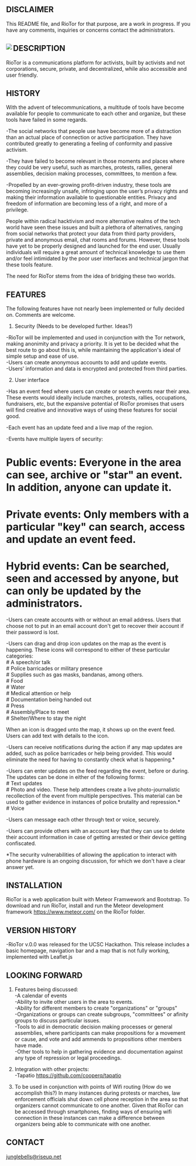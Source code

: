 DISCLAIMER
--------------------------------------------------------------------------------------------------------------------------------------------------------------------------------------------------------------------------------------------------------
This README file, and RioTor for that purpose, are a work in progress. If you have any comments, inquiries or concerns contact the administrators.


<img align="left" src="https://crabgrass.riseup.net/assets/272864/riotor-logo-150.png"> DESCRIPTION
--------------------------------------------------------------------------------------------------------------------------------------------------------------------------------------------------------------------------------------------------------
RioTor is a communications platform for activists, built by activists and not corporations, secure, private, and decentralized, while also accessible and user friendly. 
   
      
         

HISTORY
--------------------------------------------------------------------------------------------------------------------------------------------------------------------------------------------------------------------------------------------------------
With the advent of telecommunications, a multitude of tools have become available for people to communicate to each other and organize, but these tools have failed in some regards.

-The social networks that people use have become more of a distraction than an actual place of connection or active participation. They have contributed greatly to generating a feeling of conformity and passive activism.

-They have failed to become relevant in those moments and places where they could be very useful, such as marches, protests, rallies, general assemblies, decision making processes, committees, to mention a few.

-Propelled by an ever-growing profit-driven industry, these tools are becoming increasingly unsafe, infringing upon the user’s privacy rights and making their information available to questionable entities. Privacy and freedom of information are becoming less of a right, and more of a privilege.

People within radical hacktivism and more alternative realms of the tech world have seen these issues and built a plethora of alternatives, ranging from social networks that protect your data from third party providers, private and anonymous email, chat rooms and forums. However, these tools have yet to be properly designed and launched for the end user. Usually individuals will require a great amount of technical knowledge to use them and/or feel intimidated by the poor user interfaces and technical jargon that these tools feature.

The need for RioTor stems from the idea of bridging these two worlds.


FEATURES
--------------------------------------------------------------------------------------------------------------------------------------------------------------------------------------------------------------------------------------------------------

The following features have not nearly been implemented or fully decided on. Comments are welcome.  

1. Security (Needs to be developed further. Ideas?)
   
-RioTor will be implemented and used in conjunction with the Tor network, making anonimity and privacy a priority. It is yet to be decided what the best route to go about this is, while maintaining the application's ideal of simple setup and ease of use.     
-Users can create anonymous accounts to add and update events.     
-Users' information and data is encrypted and protected from third parties.      


2. User interface 

-Has an event feed where users can create or search events near their area. These events would ideally include marches, protests, rallies, occupations, fundraisers, etc, but the expansive potential of RioTor promises that users will find creative and innovative ways of using these features for social good.

-Each event has an update feed and a live map of the region. 

-Events have multiple layers of security:   
   # Public events: Everyone in the area can see, archive or "star" an event. In addition, anyone can update it.    
   # Private events: Only members with a particular "key" can search, access and update an event feed.    
   # Hybrid events: Can be searched, seen and accessed by anyone, but can only be updated by the administrators.   

-Users can create accounts with or without an email address. Users that choose not to put in an email account don't get to recover their account if their password is lost. 

-Users can drag and drop icon updates on the map as the event is happening. These icons will correspond to either of these particular categories:	
	# A speech/or talk  
	# Police barricades or military presence  
	# Supplies such as gas masks, bandanas, among others.   
	# Food  
	# Water  
	# Medical attention or help  
	# Documentation being handed out  
	# Press   
	# Assembly/Place to meet   
	# Shelter/Where to stay the night   

When an icon is dragged unto the map, it shows up on the event feed. Users can add text with details to the icon.

-Users can receive notifications during the action if any map updates are added, such as police barricades or help being provided. This would eliminate the need for having to constantly check what is happening.*

-Users can enter updates on the feed regarding the event, before or during. The updates can be done in either of the following forms:  
	# Text updates  
	# Photo and video. These help attendees create a live photo-journalistic recollection of the event from multiple perspectives. This material can be used to gather evidence in instances of police brutality and repression.*   
	# Voice    

-Users can message each other through text or voice, securely. 

-Users can provide others with an account key that they can use to delete their account information in case of getting arrested or their device getting confiscated.
	 
*The security vulnerabilities of allowing the application to interact with phone hardware is an ongoing discussion, for which we don't have a clear answer yet. 


INSTALLATION
--------------------------------------------------------------------------------------------------------------------------------------------------------------------------------------------------------------------------------------------------------

RioTor is a web application built with Meteor Framwework and Bootstrap. To download and run RioTor, install and run the Meteor development framework https://www.meteor.com/ on the RioTor folder. 


VERSION HISTORY
--------------------------------------------------------------------------------------------------------------------------------------------------------------------------------------------------------------------------------------------------------
-RioTor v.0.0 was released for the UCSC Hackathon. This release includes a basic homepage, navigation bar and a map that is not fully working, implemented with Leaflet.js


LOOKING FORWARD
--------------------------------------------------------------------------------------------------------------------------------------------------------------------------------------------------------------------------------------------------------

1. Features being discussed:   
-A calendar of events    
-Ability to invite other users in the area to events.   
-Ability for different members to create "organizations" or "groups"  
-Organizations or groups can create subgroups, "committees" or afinity groups to discuss particular issues.   
-Tools to aid in democratic decision making processes or general assemblies, where participants can make propositions for a movement or cause, and vote and add ammends to propositions other members have made.    
-Other tools to help in gathering evidence and documentation against any type of repression or legal proceedings.    

2. Integration with other projects:    
-Tapatio https://github.com/cooperq/tapatio   

3. To be used in conjunction with points of Wifi routing (How do we accomplish this?)
In many instances during protests or marches, law enforcement officials shut down cell phone reception in the area so that organizers cannot communicate to one another. Given that RioTor can be accessed through smartphones, finding ways of ensuring wifi connection in these instances can make a difference between organizers being able to communicate with one another. 

CONTACT
--------------------------------------------------------------------------------------------------------------------------------------------------------------------------------------------------------------------------------------------------------

junglebells@riseup.net

